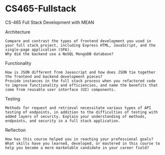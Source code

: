 # CS465-Fullstack
CS-465 Full Stack Development with MEAN

Architecture

    Compare and contrast the types of frontend development you used in your full stack project, including Express HTML, JavaScript, and the single-page application (SPA).
    Why did the backend use a NoSQL MongoDB database?
    
    
    

Functionality

    How is JSON different from Javascript and how does JSON tie together the frontend and backend development pieces?
    Provide instances in the full stack process when you refactored code to improve functionality and efficiencies, and name the benefits that come from reusable user interface (UI) components.

Testing

    Methods for request and retrieval necessitate various types of API testing of endpoints, in addition to the difficulties of testing with added layers of security. Explain your understanding of methods, endpoints, and security in a full stack application.

Reflection

    How has this course helped you in reaching your professional goals? What skills have you learned, developed, or mastered in this course to help you become a more marketable candidate in your career field?
